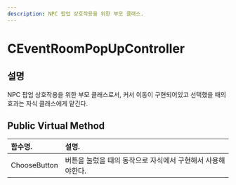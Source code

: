 ```yaml
---
description: NPC 팝업 상호작용을 위한 부모 클래스.
---
```


# CEventRoomPopUpController

## 설명

‌NPC 팝업 상호작용을 위한 부모 클래스로서,  커서 이동이 구현되어있고 선택했을 때의 효과는 자식 클래스에게 맡긴다.‌

## Public Virtual Method

| 함수명. | 설명. |
| :--- | :--- |
| ChooseButton | 버튼을 눌렀을 때의 동작으로 자식에서 구현해서 사용해야한다. |


